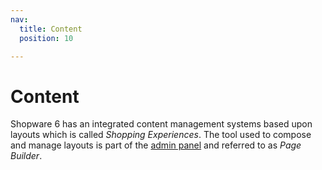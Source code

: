 ```yaml
---
nav:
  title: Content
  position: 10

---
```


# Content

Shopware 6 has an integrated content management systems based upon layouts which is called _Shopping Experiences_. The tool used to compose and manage layouts is part of the [admin panel](../../framework/architecture/administration-concept) and referred to as _Page Builder_.

<PageRef page="shopping-experiences-cms" />
